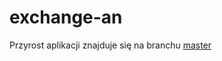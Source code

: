 # exchange-an

Przyrost aplikacji znajduje się na branchu [master](https://github.com/alannaglik/exchange/tree/master)
